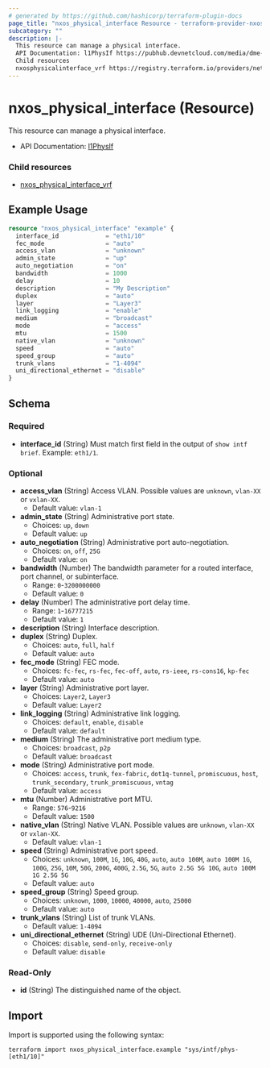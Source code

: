 ```yaml
---
# generated by https://github.com/hashicorp/terraform-plugin-docs
page_title: "nxos_physical_interface Resource - terraform-provider-nxos"
subcategory: ""
description: |-
  This resource can manage a physical interface.
  API Documentation: l1PhysIf https://pubhub.devnetcloud.com/media/dme-docs-10-2-2/docs/System/l1:PhysIf/
  Child resources
  nxosphysicalinterface_vrf https://registry.terraform.io/providers/netascode/nxos/latest/docs/resources/physical_interface_vrf
---
```


# nxos_physical_interface (Resource)

This resource can manage a physical interface.

- API Documentation: [l1PhysIf](https://pubhub.devnetcloud.com/media/dme-docs-10-2-2/docs/System/l1:PhysIf/)

### Child resources

- [nxos_physical_interface_vrf](https://registry.terraform.io/providers/netascode/nxos/latest/docs/resources/physical_interface_vrf)

## Example Usage

```terraform
resource "nxos_physical_interface" "example" {
  interface_id             = "eth1/10"
  fec_mode                 = "auto"
  access_vlan              = "unknown"
  admin_state              = "up"
  auto_negotiation         = "on"
  bandwidth                = 1000
  delay                    = 10
  description              = "My Description"
  duplex                   = "auto"
  layer                    = "Layer3"
  link_logging             = "enable"
  medium                   = "broadcast"
  mode                     = "access"
  mtu                      = 1500
  native_vlan              = "unknown"
  speed                    = "auto"
  speed_group              = "auto"
  trunk_vlans              = "1-4094"
  uni_directional_ethernet = "disable"
}
```

<!-- schema generated by tfplugindocs -->
## Schema

### Required

- **interface_id** (String) Must match first field in the output of `show intf brief`. Example: `eth1/1`.

### Optional

- **access_vlan** (String) Access VLAN. Possible values are `unknown`, `vlan-XX` or `vxlan-XX`.
  - Default value: `vlan-1`
- **admin_state** (String) Administrative port state.
  - Choices: `up`, `down`
  - Default value: `up`
- **auto_negotiation** (String) Administrative port auto-negotiation.
  - Choices: `on`, `off`, `25G`
  - Default value: `on`
- **bandwidth** (Number) The bandwidth parameter for a routed interface, port channel, or subinterface.
  - Range: `0`-`3200000000`
  - Default value: `0`
- **delay** (Number) The administrative port delay time.
  - Range: `1`-`16777215`
  - Default value: `1`
- **description** (String) Interface description.
- **duplex** (String) Duplex.
  - Choices: `auto`, `full`, `half`
  - Default value: `auto`
- **fec_mode** (String) FEC mode.
  - Choices: `fc-fec`, `rs-fec`, `fec-off`, `auto`, `rs-ieee`, `rs-cons16`, `kp-fec`
  - Default value: `auto`
- **layer** (String) Administrative port layer.
  - Choices: `Layer2`, `Layer3`
  - Default value: `Layer2`
- **link_logging** (String) Administrative link logging.
  - Choices: `default`, `enable`, `disable`
  - Default value: `default`
- **medium** (String) The administrative port medium type.
  - Choices: `broadcast`, `p2p`
  - Default value: `broadcast`
- **mode** (String) Administrative port mode.
  - Choices: `access`, `trunk`, `fex-fabric`, `dot1q-tunnel`, `promiscuous`, `host`, `trunk_secondary`, `trunk_promiscuous`, `vntag`
  - Default value: `access`
- **mtu** (Number) Administrative port MTU.
  - Range: `576`-`9216`
  - Default value: `1500`
- **native_vlan** (String) Native VLAN. Possible values are `unknown`, `vlan-XX` or `vxlan-XX`.
  - Default value: `vlan-1`
- **speed** (String) Administrative port speed.
  - Choices: `unknown`, `100M`, `1G`, `10G`, `40G`, `auto`, `auto 100M`, `auto 100M 1G`, `100G`, `25G`, `10M`, `50G`, `200G`, `400G`, `2.5G`, `5G`, `auto 2.5G 5G 10G`, `auto 100M 1G 2.5G 5G`
  - Default value: `auto`
- **speed_group** (String) Speed group.
  - Choices: `unknown`, `1000`, `10000`, `40000`, `auto`, `25000`
  - Default value: `auto`
- **trunk_vlans** (String) List of trunk VLANs.
  - Default value: `1-4094`
- **uni_directional_ethernet** (String) UDE (Uni-Directional Ethernet).
  - Choices: `disable`, `send-only`, `receive-only`
  - Default value: `disable`

### Read-Only

- **id** (String) The distinguished name of the object.

## Import

Import is supported using the following syntax:

```shell
terraform import nxos_physical_interface.example "sys/intf/phys-[eth1/10]"
```
